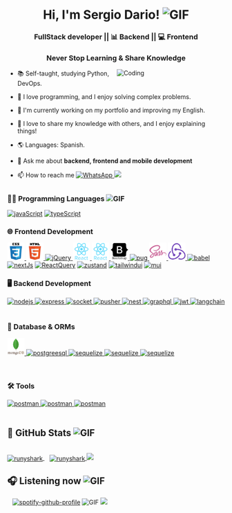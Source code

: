 <h1 align="center"> Hi, I'm Sergio Dario! <img alt="GIF" height="35" src="https://res.cloudinary.com/runyshark1/image/upload/v1707709938/YTiM_d3uqxj.gif"/> </h1>
<h3 align="center">  FullStack developer || 📊 Backend || 💻 Frontend </h3>

<h3 align="center">Never Stop Learning & Share Knowledge </h3>
<img align="right" alt="Coding" width="250"; src="https://res.cloudinary.com/runyshark1/image/upload/v1707709240/6o0_xpcheb.gif" alt="img">

- 📚 Self-taught, studying Python, DevOps.
- 💚 I love programming, and I enjoy solving complex problems.
- 📌 I'm currently working on my portfolio and improving my English.
- 🙌 I love to share my knowledge with others, and I enjoy explaining things!
- 🌎 Languages: Spanish.

- 💬 Ask me about **backend, frontend and mobile development**

- 📫 How to reach me
  <a href="https://wa.me/522283578806" target="_blank">
  <img alt="WhatsApp" height="30" src="https://res.cloudinary.com/runyshark1/image/upload/v1707752229/WhatsApp.svg_pa7zky.webp"/>
  </a>
  <a href="mailto:sdmoreno51@gmail.com" target="_blank"><img lt="GIF" height="30" src="https://res.cloudinary.com/runyshark1/image/upload/v1707752229/Gmail-logo_rysd74.png"/></a>

##

<h3>👨‍💻 Programming Languages <img alt="GIF" height="30" src="https://res.cloudinary.com/runyshark1/image/upload/v1707709938/4XCW_utukec.gif"/>
 </h3>
<p align="left"> 
 <a href="https://developer.mozilla.org/es/docs/Web/JavaScript" target="_blank">
                        <img src="https://res.cloudinary.com/runyshark1/image/upload/v1707711085/JavaScript-logo_vabomf.png"
                            alt="javaScript" width="50" height="50" /></a>
                    <a href="https://www.typescriptlang.org/">
                        <img src="https://res.cloudinary.com/runyshark1/image/upload/v1707711099/ts_ymrfdm.png"
                            alt="typeScript" width="50" height="50" />
                    </a>
      <h3>🌐 Frontend Development</h3>
                            <a href="https://www.w3schools.com/css/" target="_blank"> <img
                                    src="https://raw.githubusercontent.com/devicons/devicon/master/icons/css3/css3-original-wordmark.svg"
                                    alt="css3" width="40" height="40" /> </a>
                            <a href="https://www.w3.org/html/" target="_blank"> <img
                                    src="https://raw.githubusercontent.com/devicons/devicon/master/icons/html5/html5-original-wordmark.svg"
                                    alt="html5" width="40" height="40" /> </a>
                            <a href="https://jquery.com/" target="_blank"> <img
                                    src="https://profilinator.rishav.dev/skills-assets/jquery.png" alt="jQuery"
                                    width="40" height="40" /> </a>
                            <a href="https://reactjs.org/" target="_blank"> <img
                                    src="https://raw.githubusercontent.com/devicons/devicon/master/icons/react/react-original-wordmark.svg"
                                    alt="react" width="40" height="40" /> </a>
                            <a href="https://reactjs.org/" target="_blank"> <img
                                    src="https://raw.githubusercontent.com/devicons/devicon/master/icons/react/react-original-wordmark.svg"
                                    alt="react" width="40" height="40" /> </a>
                            <a href="https://getbootstrap.com" target="_blank"> <img
                                    src="https://raw.githubusercontent.com/devicons/devicon/master/icons/bootstrap/bootstrap-plain-wordmark.svg"
                                    alt="bootstrap" width="40" height="40" /> </a>
                            <a href="https://pugjs.org" target="_blank"> <img src="https://cdn.worldvectorlogo.com/logos/pug.svg"
                                    alt="pug" width="40" height="40" /> </a>
                            <a href="https://sass-lang.com" target="_blank"> <img
                                    src="https://raw.githubusercontent.com/devicons/devicon/master/icons/sass/sass-original.svg"
                                    alt="sass" width="40" height="40" /> </a>
                            <a href="https://redux.js.org" target="_blank"> <img
                                    src="https://raw.githubusercontent.com/devicons/devicon/master/icons/redux/redux-original.svg"
                                    alt="redux" width="40" height="40" /> </a>
                            <a href="https://babeljs.io/" target="_blank"> <img
                                    src="https://upload.wikimedia.org/wikipedia/commons/thumb/0/02/Babel_Logo.svg/1280px-Babel_Logo.svg.png"
                                    alt="babel" width="40" height="40" /></a>
                            <a href="https://nextjs.org/" target="_blank"> <img
                                    src="https://res.cloudinary.com/runyshark1/image/upload/v1707711766/next-js_jq9unv.svg"
                                    alt="nextJs" width="40" height="40" /></a>
                            <a href="https://tanstack.com/query/v3/" target="_blank"> <img
                                    src="https://res.cloudinary.com/runyshark1/image/upload/v1707711764/1_elhu-42TzQEdsFjKDbQhhA_qbcmqc.png"
                                    alt="ReactQuery" width="40" height="40" /></a>
                            <a href="https://zustand-demo.pmnd.rs/" target="_blank"> <img
                                    src="https://res.cloudinary.com/runyshark1/image/upload/v1707711765/zustand-logo_yso4jf.png"
                                    alt="zustand" width="70" height="40" /></a>
                            <a href="https://tailwindui.com/" target="_blank"> <img
                                    src="https://res.cloudinary.com/runyshark1/image/upload/v1707711764/Tailwind_CSS_Logo.svg_urk5ww.png"
                                    alt="tailwindui" width="40" height="25" /></a>
                            <a href="https://mui.com/" target="_blank"> <img
                                    src="https://res.cloudinary.com/runyshark1/image/upload/v1707711764/logo_vgnkgn.png"
                                    alt="mui" width="40" height="40" /></a>

<h3>🖥️ Backend Development</h3>
<p align="left"> 
<div >
                            <a href="https://nodejs.org" target="_blank"> <img
                                    src="https://www.vectorlogo.zone/logos/nodejs/nodejs-icon.svg" alt="nodejs"
                                    width="40" height="40" /> </a>
                            <a href="https://expressjs.com" target="_blank"> <img
                                    src="https://avatars.githubusercontent.com/u/5658226?s=200&v=4" alt="express"
                                    width="40" height="40" /> </a>
                            <a href="https://socket.io/" target="_blank"> <img
                                    src="https://upload.wikimedia.org/wikipedia/commons/thumb/9/96/Socket-io.svg/330px-Socket-io.svg.png"
                                    alt="socket" width="40" height="40" /> </a>
                            <a href="https://pusher.com/" target="_blank"> <img
                                    src="https://res.cloudinary.com/runyshark1/image/upload/v1707712448/pusher-logo-4C7555E4D0-seeklogo.com_uoeu4i.png"
                                    alt="pusher" width="40" height="40" /> </a>
                            <a href="https://nestjs.com/" target="_blank"> <img
                                    src="https://res.cloudinary.com/runyshark1/image/upload/v1707711768/NestJS_gsnmxe.svg"
                                    alt="nest" width="40" height="40" /> <a>
                                    <a href="https://graphql.org/" target="_blank"> <img
                                            src="https://res.cloudinary.com/runyshark1/image/upload/v1707711768/2048px-GraphQL_Logo.svg_oi07ye.png"
                                            alt="graphql" width="40" height="40" /> <a>
                            <a href="https://jwt.io/" target="_blank" rel="noreferrer" > <img
                                    src="https://img.stackshare.io/service/6417/jwt-icon.png" alt="jwt" width="40"
                                    height="40" /> </a>
                            <a href="https://www.langchain.com/" target="_blank" rel="noreferrer"> <img
                                    src="https://res.cloudinary.com/runyshark1/image/upload/v1707713467/langchain-vectordb--logo_shvgpl.webp"
                                    alt="langchain" width="40" height="40" /> </a>
<br />
<br />

<h3>💽 Database & ORMs</h3>
 <div>
                        <a href="https://www.mongodb.com/" target="_blank">
                            <img src="https://raw.githubusercontent.com/devicons/devicon/master/icons/mongodb/mongodb-original-wordmark.svg"
                                alt="mongodb" width="40" height="40" />
                        </a>
                        <a href="https://www.postgresql.org/" target="_blank">
                            <img src="https://img.icons8.com/color/48/undefined/postgreesql.png" alt="postgreesql"
                                width="40" height="40" />
                        </a>
                        <a href="https://sequelize.org/" target="_blank" rel="noreferrer">
                            <img src="https://seeklogo.com/images/S/sequelize-logo-9A5075DB9F-seeklogo.com.png"
                                alt="sequelize" width="40" height="40" /> </a><a href="https://typeorm.io"
                            target="_blank" rel="noreferrer">
                            <img src="https://opencollective-production.s3-us-west-1.amazonaws.com/a90da2c0-a82c-11e7-8125-a1bea2bef08c.png"
                                alt="sequelize" width="40" height="40" /> </a><a href="https://www.prisma.io/docs"
                            target="_blank" rel="noreferrer">
                            <img src="https://www.freelogovectors.net/wp-content/uploads/2022/01/prisma_logo-freelogovectors.net_.png"
                                alt="sequelize" width="40" height="40" />
                        </a>
                    </div>

<br />
<br />

  <h3>🛠️ Tools</h3>

 <div>
                        <a href="https://postman.com" target="_blank">
                            <img src="https://www.vectorlogo.zone/logos/getpostman/getpostman-icon.svg" alt="postman"
                                width="40" height="40" />
                        </a>
                        <a href="https://www.docker.com" target="_blank">
                            <img src="https://res.cloudinary.com/runyshark1/image/upload/v1707713348/97_Docker_logo_logos-512_dda6k5.webp"
                                alt="postman" width="40" height="40" />
                        </a>
                        <a href="https://github.com" target="_blank">
                            <img src="https://cdn-icons-png.flaticon.com/512/1051/1051377.png" alt="postman" width="40"
                                height="40" />
                        </a>
                    </div>

<br />

## 🚀 GitHub Stats <img alt="GIF" height="30" src="https://res.cloudinary.com/runyshark1/image/upload/v1707709938/yy3_rfjyyl.gif"/>

<br />

<a href="https://github.com/anuraghazra/github-readme-stats">
<img align="center" src="https://github-readme-stats.vercel.app/api/top-langs?username=runyshark&show_icons=true&theme=midnight-purple&locale=en&layout=compact" alt="runyshark" />
</a> &nbsp;&nbsp;
<a href="https://github.com/anuraghazra/github-readme-stats">
 <img align="center" src="https://github-readme-streak-stats.herokuapp.com/?user=runyshark&layout=compact&theme=midnight-purple" alt="runyshark" />
</a> 
<img lt="GIF" height="80" src="https://res.cloudinary.com/runyshark1/image/upload/v1707709241/4M52_i1clfw.gif"/>

## 🎧 Listening now <img alt="GIF" height="30" src="https://res.cloudinary.com/runyshark1/image/upload/v1707709938/6oa_iya1ry.gif"/>

&nbsp;&nbsp;
[![spotify-github-profile](https://spotify-github-profile.vercel.app/api/view?uid=21wenupyy6frblehjdouc4sua&cover_image=true&theme=novatorem&show_offline=false&background_color=121212&interchange=true&bar_color_cover=true)](https://spotify-github-profile.vercel.app/api/view?uid=21wenupyy6frblehjdouc4sua&redirect=true)
<img  alt="GIF" height="210" src="https://res.cloudinary.com/runyshark1/image/upload/v1707709244/7VA_e1d5ay.gif"/>
<img lt="GIF" height="200" src="https://res.cloudinary.com/runyshark1/image/upload/v1707709939/33Ho_ucktq0.gif"/>
